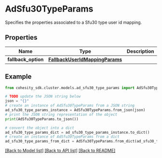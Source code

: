 # AdSfu30TypeParams

Specifies the properties associated to a Sfu30 type user id mapping.

## Properties

Name | Type | Description | Notes
------------ | ------------- | ------------- | -------------
**fallback_option** | [**FallbackUserIdMappingParams**](FallbackUserIdMappingParams.md) |  | 

## Example

```python
from cohesity_sdk.cluster.models.ad_sfu30_type_params import AdSfu30TypeParams

# TODO update the JSON string below
json = "{}"
# create an instance of AdSfu30TypeParams from a JSON string
ad_sfu30_type_params_instance = AdSfu30TypeParams.from_json(json)
# print the JSON string representation of the object
print(AdSfu30TypeParams.to_json())

# convert the object into a dict
ad_sfu30_type_params_dict = ad_sfu30_type_params_instance.to_dict()
# create an instance of AdSfu30TypeParams from a dict
ad_sfu30_type_params_from_dict = AdSfu30TypeParams.from_dict(ad_sfu30_type_params_dict)
```
[[Back to Model list]](../README.md#documentation-for-models) [[Back to API list]](../README.md#documentation-for-api-endpoints) [[Back to README]](../README.md)


